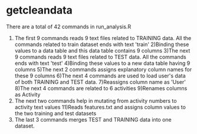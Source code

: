 # getcleandata
 There are a total of 42 commands in run_analysis.R 
 1) The first 9 commands reads 9 text files related to TRAINING data. All the commands related to train dataset ends with text 'train' 
2)Binding these values to a data table and this data table contains 9 columns
3)The next 9 commands reads 9 text files related to TEST data. All the commands ends with text 'test'
4)Binding these values to a new data table having 9 columns
5)The next 2 commands assigns explanatory column names for these 9 columns
6)The next 4 commands are used to load user's data of both TRAINING and TEST data.
7)Reassigns column name as 'User'
8)The next 4 commands are related to 6 activities
9)Renames columns as Activity
10) The next two commands help in mutating from activity numbers to activity text values
11)Reads features.txt and assigns column values to the two training and test datasets
12) The last 3 commands merges TEST and TRAINING data into one dataset.
